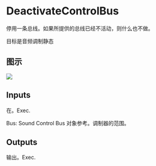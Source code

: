 # DeactivateControlBus

停用一条总线。如果所提供的总线已经不活动，则什么也不做。

目标是音频调制静态

## 图示

![]($-20221218-18032912.png)

## Inputs

在。Exec.

Bus: Sound Control Bus 对象参考。调制器的范围。 

## Outputs

输出。Exec.
